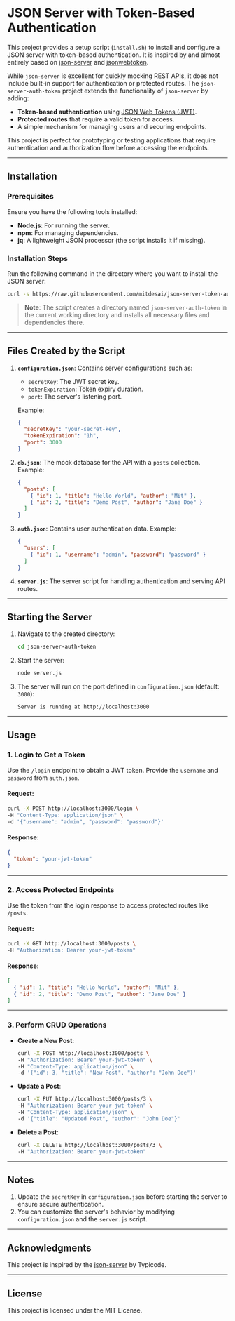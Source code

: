 # JSON Server with Token-Based Authentication

This project provides a setup script (`install.sh`) to install and configure a JSON server with token-based authentication. It is inspired by and almost entirely based on [json-server](https://github.com/typicode/json-server) and [jsonwebtoken](https://github.com/auth0/node-jsonwebtoken).

While `json-server` is excellent for quickly mocking REST APIs, it does not include built-in support for authentication or protected routes. The `json-server-auth-token` project extends the functionality of `json-server` by adding:
- **Token-based authentication** using [JSON Web Tokens (JWT)](https://github.com/auth0/node-jsonwebtoken).
- **Protected routes** that require a valid token for access.
- A simple mechanism for managing users and securing endpoints.

This project is perfect for prototyping or testing applications that require authentication and authorization flow before accessing the endpoints.

---

## Installation

### Prerequisites
Ensure you have the following tools installed:
- **Node.js**: For running the server.
- **npm**: For managing dependencies.
- **jq**: A lightweight JSON processor (the script installs it if missing).

### Installation Steps
Run the following command in the directory where you want to install the JSON server:
```bash
curl -s https://raw.githubusercontent.com/mitdesai/json-server-token-auth/refs/heads/main/install.sh | bash
```

> **Note**: The script creates a directory named `json-server-auth-token` in the current working directory and installs all necessary files and dependencies there.

---

## Files Created by the Script
1. **`configuration.json`**: Contains server configurations such as:
   - `secretKey`: The JWT secret key.
   - `tokenExpiration`: Token expiry duration.
   - `port`: The server's listening port.

   Example:
   ```json
   {
     "secretKey": "your-secret-key",
     "tokenExpiration": "1h",
     "port": 3000
   }
   ```

2. **`db.json`**: The mock database for the API with a `posts` collection.
   Example:
   ```json
   {
     "posts": [
       { "id": 1, "title": "Hello World", "author": "Mit" },
       { "id": 2, "title": "Demo Post", "author": "Jane Doe" }
     ]
   }
   ```

3. **`auth.json`**: Contains user authentication data.
   Example:
   ```json
   {
     "users": [
       { "id": 1, "username": "admin", "password": "password" }
     ]
   }
   ```

4. **`server.js`**: The server script for handling authentication and serving API routes.

---

## Starting the Server

1. Navigate to the created directory:
   ```bash
   cd json-server-auth-token
   ```

2. Start the server:
   ```bash
   node server.js
   ```

3. The server will run on the port defined in `configuration.json` (default: `3000`):
   ```
   Server is running at http://localhost:3000
   ```

---

## Usage

### 1. Login to Get a Token
Use the `/login` endpoint to obtain a JWT token. Provide the `username` and `password` from `auth.json`.

#### Request:
```bash
curl -X POST http://localhost:3000/login \
-H "Content-Type: application/json" \
-d '{"username": "admin", "password": "password"}'
```

#### Response:
```json
{
  "token": "your-jwt-token"
}
```

---

### 2. Access Protected Endpoints
Use the token from the login response to access protected routes like `/posts`.

#### Request:
```bash
curl -X GET http://localhost:3000/posts \
-H "Authorization: Bearer your-jwt-token"
```

#### Response:
```json
[
  { "id": 1, "title": "Hello World", "author": "Mit" },
  { "id": 2, "title": "Demo Post", "author": "Jane Doe" }
]
```

---

### 3. Perform CRUD Operations
- **Create a New Post**:
  ```bash
  curl -X POST http://localhost:3000/posts \
  -H "Authorization: Bearer your-jwt-token" \
  -H "Content-Type: application/json" \
  -d '{"id": 3, "title": "New Post", "author": "John Doe"}'
  ```

- **Update a Post**:
  ```bash
  curl -X PUT http://localhost:3000/posts/3 \
  -H "Authorization: Bearer your-jwt-token" \
  -H "Content-Type: application/json" \
  -d '{"title": "Updated Post", "author": "John Doe"}'
  ```

- **Delete a Post**:
  ```bash
  curl -X DELETE http://localhost:3000/posts/3 \
  -H "Authorization: Bearer your-jwt-token"
  ```

---

## Notes
1. Update the `secretKey` in `configuration.json` before starting the server to ensure secure authentication.
2. You can customize the server's behavior by modifying `configuration.json` and the `server.js` script.

---

## Acknowledgments
This project is inspired by the [json-server](https://github.com/typicode/json-server) by Typicode.

---

## License
This project is licensed under the MIT License.
